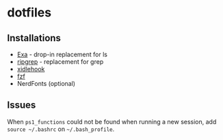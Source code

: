 # dotfiles

## Installations

- [Exa](https://the.exa.website/) - drop-in replacement for ls
- [ripgrep](https://github.com/BurntSushi/ripgrep) - replacement for grep
- [xidlehook](https://github.com/jD91mZM2/xidlehook)
- [fzf](https://github.com/junegunn/fzf)
- NerdFonts (optional)

## Issues

When `ps1_functions` could not be found when running a new session, add `source ~/.bashrc` on `~/.bash_profile`.
